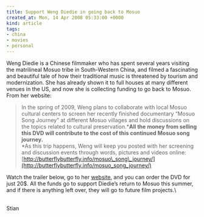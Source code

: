 ```yaml
---
title: Support Weng Diedie in going back to Mosuo
created_at: Mon, 14 Apr 2008 05:33:00 +0000
kind: article
tags:
- china
- movies
- personal
---
```


Weng Diedie is a Chinese filmmaker who has spent several years visiting
the matrilineal Mosuo tribe in South-Western China, and filmed a
fascinating and beautiful tale of how their traditional music is
threatened by tourism and modernization. She has already shown it to
full houses at many different venues in the US, and now she is
collecting funding to go back to Mosuo. From her website:

> In the spring of 2009, Weng plans to collaborate with local Mosuo
> cultural centers to screen her recently finished documentary “Mosuo
> Song Journey” at different Mosuo villages and hold discussions on the
> topics related to cultural preservation.***All the money from selling
> this DVD will contribute to the cost of this continued Mosuo song
> journey.**\
> *As this trip happens, Weng will keep you posted with her screening
> and discussion events through words, pictures and videos online:
> [http://butterflybutterfly.info/mosuo\_song\_journey/](http://butterflybutterfly.info/mosuo_song_journey/)

Watch the trailer below, go to her
[website](http://butterflybutterfly.info/mosuo_song_journey), and you
can order the DVD for just 20\$. All the funds go to support Diedie’s
return to Mosuo this summer, and if there is anything left over, they
will go to future film projects.\

\
 Stian
